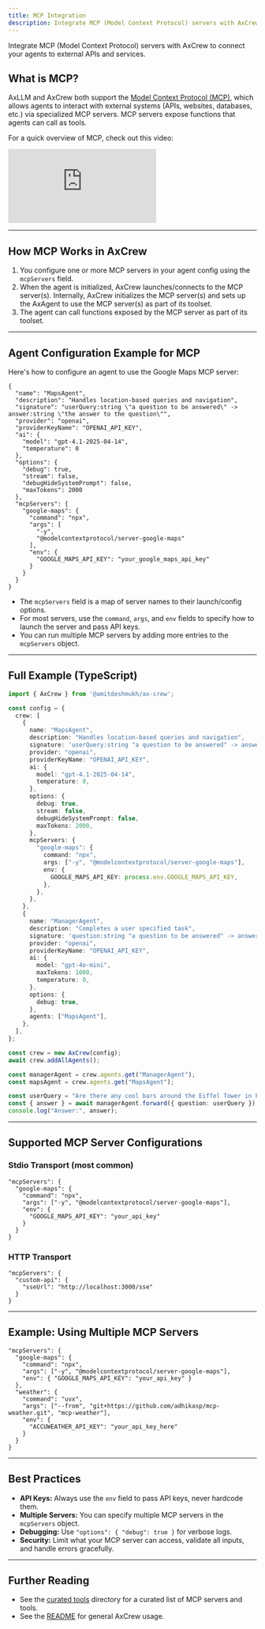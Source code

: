 ```yaml
---
title: MCP Integration
description: Integrate MCP (Model Context Protocol) servers with AxCrew to connect your agents to external APIs and services.
---
```


Integrate MCP (Model Context Protocol) servers with AxCrew to connect your agents to external APIs and services.

## What is MCP?

AxLLM and AxCrew both support the [Model Context Protocol (MCP)](https://modelcontextprotocol.io/), which allows agents to interact with external systems (APIs, websites, databases, etc.) via specialized MCP servers. MCP servers expose functions that agents can call as tools.

For a quick overview of MCP, check out this video:

<iframe src="https://www.youtube.com/embed/eP_7BXvKNPE" title="What is MCP?" frameborder="0" allow="accelerometer; autoplay; clipboard-write; encrypted-media; gyroscope; picture-in-picture" allowfullscreen></iframe>

---

## How MCP Works in AxCrew

1. You configure one or more MCP servers in your agent config using the `mcpServers` field.
2. When the agent is initialized, AxCrew launches/connects to the MCP server(s). Internally, AxCrew initializes the MCP server(s) and sets up the AxAgent to use the MCP server(s) as part of its toolset.
4. The agent can call functions exposed by the MCP server as part of its toolset. 

---

## Agent Configuration Example for MCP

Here's how to configure an agent to use the Google Maps MCP server:

```jsonc
{
  "name": "MapsAgent",
  "description": "Handles location-based queries and navigation",
  "signature": "userQuery:string \"a question to be answered\" -> answer:string \"the answer to the question\"",
  "provider": "openai",
  "providerKeyName": "OPENAI_API_KEY",
  "ai": {
    "model": "gpt-4.1-2025-04-14",
    "temperature": 0
  },
  "options": {
    "debug": true,
    "stream": false,
    "debugHideSystemPrompt": false,
    "maxTokens": 2000
  },
  "mcpServers": {
    "google-maps": {
      "command": "npx",
      "args": [
        "-y",
        "@modelcontextprotocol/server-google-maps"
      ],
      "env": {
        "GOOGLE_MAPS_API_KEY": "your_google_maps_api_key"
      }
    }
  }
}
```

- The `mcpServers` field is a map of server names to their launch/config options.
- For most servers, use the `command`, `args`, and `env` fields to specify how to launch the server and pass API keys.
- You can run multiple MCP servers by adding more entries to the `mcpServers` object.

---

## Full Example (TypeScript)

```typescript
import { AxCrew } from '@amitdeshmukh/ax-crew';

const config = {
  crew: [
    {
      name: "MapsAgent",
      description: "Handles location-based queries and navigation",
      signature: 'userQuery:string "a question to be answered" -> answer:string "the answer to the question"',
      provider: "openai",
      providerKeyName: "OPENAI_API_KEY",
      ai: {
        model: "gpt-4.1-2025-04-14",
        temperature: 0,
      },
      options: {
        debug: true,
        stream: false,
        debugHideSystemPrompt: false,
        maxTokens: 2000,
      },
      mcpServers: {
        "google-maps": {
          command: "npx",
          args: ["-y", "@modelcontextprotocol/server-google-maps"],
          env: {
            GOOGLE_MAPS_API_KEY: process.env.GOOGLE_MAPS_API_KEY,
          },
        },
      },
    },
    {
      name: "ManagerAgent",
      description: "Completes a user specified task",
      signature: 'question:string "a question to be answered" -> answer:string "the answer to the question"',
      provider: "openai",
      providerKeyName: "OPENAI_API_KEY",
      ai: {
        model: "gpt-4o-mini",
        maxTokens: 1000,
        temperature: 0,
      },
      options: {
        debug: true,
      },
      agents: ["MapsAgent"],
    },
  ],
};

const crew = new AxCrew(config);
await crew.addAllAgents();

const managerAgent = crew.agents.get("ManagerAgent");
const mapsAgent = crew.agents.get("MapsAgent");

const userQuery = "Are there any cool bars around the Eiffel Tower in Paris within 5 min walking distance";
const { answer } = await managerAgent.forward({ question: userQuery });
console.log("Answer:", answer);
```

---

## Supported MCP Server Configurations

### Stdio Transport (most common)

```jsonc
"mcpServers": {
  "google-maps": {
    "command": "npx",
    "args": ["-y", "@modelcontextprotocol/server-google-maps"],
    "env": {
      "GOOGLE_MAPS_API_KEY": "your_api_key"
    }
  }
}
```

### HTTP Transport

```jsonc
"mcpServers": {
  "custom-api": {
    "sseUrl": "http://localhost:3000/sse"
  }
}
```

---

## Example: Using Multiple MCP Servers

```jsonc
"mcpServers": {
  "google-maps": {
    "command": "npx",
    "args": ["-y", "@modelcontextprotocol/server-google-maps"],
    "env": { "GOOGLE_MAPS_API_KEY": "your_api_key" }
  },
  "weather": {
    "command": "uvx",
    "args": ["--from", "git+https://github.com/adhikasp/mcp-weather.git", "mcp-weather"],
    "env": {
      "ACCUWEATHER_API_KEY": "your_api_key_here"
    }
  }
}
```

---

## Best Practices

- **API Keys:** Always use the `env` field to pass API keys, never hardcode them.
- **Multiple Servers:** You can specify multiple MCP servers in the `mcpServers` object.
- **Debugging:** Use `"options": { "debug": true }` for verbose logs.
- **Security:** Limit what your MCP server can access, validate all inputs, and handle errors gracefully.


---

## Further Reading

- See the [curated tools](/curated-tools/) directory for a curated list of MCP servers and tools.
- See the [README](https://github.com/amitdeshmukh/ax-crew/blob/main/README.md) for general AxCrew usage. 